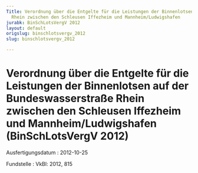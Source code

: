 ```yaml
---
Title: Verordnung über die Entgelte für die Leistungen der Binnenlotsen auf der Bundeswasserstraße
  Rhein zwischen den Schleusen Iffezheim und Mannheim/Ludwigshafen
jurabk: BinSchLotsVergV 2012
layout: default
origslug: binschlotsvergv_2012
slug: binschlotsvergv_2012

---
```


# Verordnung über die Entgelte für die Leistungen der Binnenlotsen auf der Bundeswasserstraße Rhein zwischen den Schleusen Iffezheim und Mannheim/Ludwigshafen (BinSchLotsVergV 2012)

Ausfertigungsdatum
:   2012-10-25

Fundstelle
:   VkBl: 2012, 815

